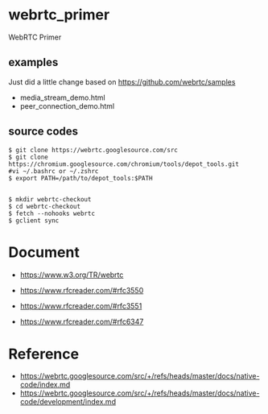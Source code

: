 # webrtc_primer

WebRTC Primer

## examples
Just did a little change based on https://github.com/webrtc/samples


* media_stream_demo.html
* peer_connection_demo.html


## source codes


```
$ git clone https://webrtc.googlesource.com/src
$ git clone https://chromium.googlesource.com/chromium/tools/depot_tools.git
#vi ~/.bashrc or ~/.zshrc
$ export PATH=/path/to/depot_tools:$PATH


$ mkdir webrtc-checkout
$ cd webrtc-checkout
$ fetch --nohooks webrtc
$ gclient sync

```

# Document

* https://www.w3.org/TR/webrtc

* https://www.rfcreader.com/#rfc3550

* https://www.rfcreader.com/#rfc3551

* https://www.rfcreader.com/#rfc6347


# Reference

* https://webrtc.googlesource.com/src/+/refs/heads/master/docs/native-code/index.md
* https://webrtc.googlesource.com/src/+/refs/heads/master/docs/native-code/development/index.md
